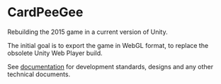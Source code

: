 # CardPeeGee

Rebuilding the 2015 game in a current version of Unity.

The initial goal is to export the game in WebGL format, to replace the obsolete Unity Web Player build.

See [documentation](documentation) for development standards, designs and any other technical documents.
